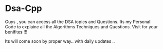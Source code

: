 # Dsa-Cpp
Guys , you can access all the DSA topics and Questions.
Its my Personal Code to explaine all the  Algorithms Techniques and Questions.
Visit for your benifites !!!


Its will come soon by proper way.. with daily updates 
..
